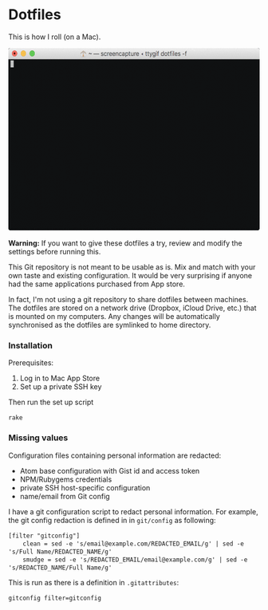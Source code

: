 # Dotfiles

This is how I roll (on a Mac).

<img alt="Preview" src="./files/tty.gif" width="570" height="366">

**Warning:** If you want to give these dotfiles a try, review and modify the settings before running this.

This Git repository is not meant to be usable as is. Mix and match with your own taste and existing configuration. It would be very surprising if anyone had the same applications purchased from App store.

In fact, I'm not using a git repository to share dotfiles between machines. The dotfiles are stored on a network drive (Dropbox, iCloud Drive, etc.) that is mounted on my computers. Any changes will be automatically synchronised as the dotfiles are symlinked to home directory.

### Installation

Prerequisites:

1. Log in to Mac App Store
2. Set up a private SSH key

Then run the set up script

```
rake
```

### Missing values

Configuration files containing personal information are redacted:

* Atom base configuration with Gist id and access token
* NPM/Rubygems credentials
* private SSH host-specific configuration
* name/email from Git config

I have a git configuration script to redact personal information. For example, the git config redaction is defined in in `git/config` as following:

```
[filter "gitconfig"]
	clean = sed -e 's/email@example.com/REDACTED_EMAIL/g' | sed -e 's/Full Name/REDACTED_NAME/g'
	smudge = sed -e 's/REDACTED_EMAIL/email@example.com/g' | sed -e 's/REDACTED_NAME/Full Name/g'
```

This is run as there is a definition in `.gitattributes`:

```
gitconfig filter=gitconfig
```
